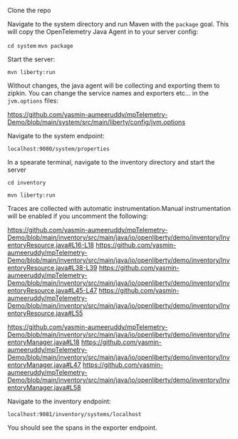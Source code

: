 Clone the repo 

Navigate to the system directory and run Maven with the `package` goal. This will copy the OpenTelemetry Java Agent in to your server config: 

`cd system`
`mvn package`

Start the server: 

`mvn liberty:run`

Without changes, the java agent will be collecting and exporting them to zipkin. You can change the service names and exporters etc... in the `jvm.options` files: 

https://github.com/yasmin-aumeeruddy/mpTelemetry-Demo/blob/main/system/src/main/liberty/config/jvm.options

Navigate to the system endpoint:

`localhost:9080/system/properties`

In a spearate terminal, navigate to the inventory directory and start the server

`cd inventory`

`mvn liberty:run`

Traces are collected with automatic instrumentation.Manual instrumentation will be enabled if you uncomment the following: 

https://github.com/yasmin-aumeeruddy/mpTelemetry-Demo/blob/main/inventory/src/main/java/io/openliberty/demo/inventory/InventoryResource.java#L16-L18
https://github.com/yasmin-aumeeruddy/mpTelemetry-Demo/blob/main/inventory/src/main/java/io/openliberty/demo/inventory/InventoryResource.java#L38-L39
https://github.com/yasmin-aumeeruddy/mpTelemetry-Demo/blob/main/inventory/src/main/java/io/openliberty/demo/inventory/InventoryResource.java#L45-L47
https://github.com/yasmin-aumeeruddy/mpTelemetry-Demo/blob/main/inventory/src/main/java/io/openliberty/demo/inventory/InventoryResource.java#L55

https://github.com/yasmin-aumeeruddy/mpTelemetry-Demo/blob/main/inventory/src/main/java/io/openliberty/demo/inventory/InventoryManager.java#L18
https://github.com/yasmin-aumeeruddy/mpTelemetry-Demo/blob/main/inventory/src/main/java/io/openliberty/demo/inventory/InventoryManager.java#L47
https://github.com/yasmin-aumeeruddy/mpTelemetry-Demo/blob/main/inventory/src/main/java/io/openliberty/demo/inventory/InventoryManager.java#L58

Navigate to the inventory endpoint: 

`localhost:9081/inventory/systems/localhost`

You should see the spans in the exporter endpoint.
